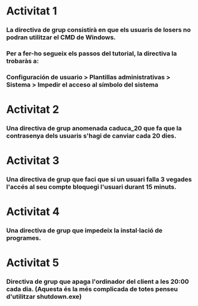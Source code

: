 # Activitat 1
### La directiva de grup consistirà en que els usuaris de losers no podran utilitzar el CMD de Windows.
### Per a fer-ho segueix els passos del tutorial, la directiva la trobaràs a:
### Configuración de usuario > Plantillas administrativas > Sistema > Impedir el acceso al símbolo del sistema

# Activitat 2
### Una directiva de grup anomenada caduca_20 que fa que la contrasenya dels usuaris s'hagi de canviar cada 20 dies.

# Activitat 3
### Una directiva de grup que faci que si un usuari falla 3 vegades l'accés al seu compte bloquegi l'usuari durant 15 minuts.

# Activitat 4
### Una directiva de grup que impedeix la instal·lació de programes.

# Activitat 5
### Directiva de grup que apaga l'ordinador del client a les 20:00 cada dia. (Aquesta és la més complicada de totes penseu d'utilitzar shutdown.exe)
